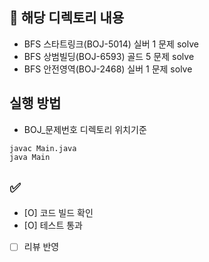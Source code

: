 ## 📝 해당 디렉토리 내용
- BFS 스타트링크(BOJ-5014) 실버 1 문제 solve
- BFS 상범빌딩(BOJ-6593) 골드 5 문제 solve
- BFS 안전영역(BOJ-2468) 실버 1 문제 solve
## 실행 방법
- BOJ_문제번호 디렉토리 위치기준
```
javac Main.java
java Main
```
## ✅ 
- [O] 코드 빌드 확인
- [O] 테스트 통과
- [ ] 리뷰 반영
